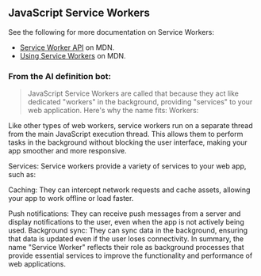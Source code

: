 


## JavaScript Service Workers
See the following for more documentation on Service Workers:
* [Service Worker API](https://developer.mozilla.org/en-US/docs/Web/API/Service_Worker_API) on MDN.
* [Using Service Workers](https://developer.mozilla.org/en-US/docs/Web/API/Service_Worker_API/Using_Service_Workers) on MDN.

### From the AI definition bot:
>JavaScript Service Workers are called that because they act like dedicated "workers" in the background, providing "services" to your web application.
Here's why the name fits:
Workers:
>
Like other types of web workers, service workers run on a separate thread from the main JavaScript execution thread. This allows them to perform tasks in the background without blocking the user interface, making your app smoother and more responsive.
>
Services:
Service workers provide a variety of services to your web app, such as:
>
Caching: They can intercept network requests and cache assets, allowing your app to work offline or load faster.
>
Push notifications: They can receive push messages from a server and display notifications to the user, even when the app is not actively being used.
Background sync: They can sync data in the background, ensuring that data is updated even if the user loses connectivity.
In summary, the name "Service Worker" reflects their role as background processes that provide essential services to improve the functionality and performance of web applications.